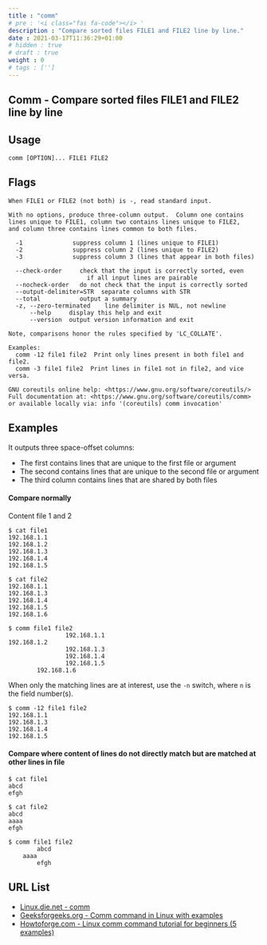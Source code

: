 ```yaml
---
title : "comm"
# pre : '<i class="fas fa-code"></i> '
description : "Compare sorted files FILE1 and FILE2 line by line."
date : 2021-03-17T11:36:29+01:00
# hidden : true
# draft : true
weight : 0
# tags : ['']
---
```


## Comm - Compare sorted files FILE1 and FILE2 line by line

## Usage

```plain
comm [OPTION]... FILE1 FILE2
```

## Flags

```plain
When FILE1 or FILE2 (not both) is -, read standard input.

With no options, produce three-column output.  Column one contains
lines unique to FILE1, column two contains lines unique to FILE2,
and column three contains lines common to both files.

  -1              suppress column 1 (lines unique to FILE1)
  -2              suppress column 2 (lines unique to FILE2)
  -3              suppress column 3 (lines that appear in both files)

  --check-order     check that the input is correctly sorted, even
                      if all input lines are pairable
  --nocheck-order   do not check that the input is correctly sorted
  --output-delimiter=STR  separate columns with STR
  --total           output a summary
  -z, --zero-terminated    line delimiter is NUL, not newline
      --help     display this help and exit
      --version  output version information and exit

Note, comparisons honor the rules specified by 'LC_COLLATE'.

Examples:
  comm -12 file1 file2  Print only lines present in both file1 and file2.
  comm -3 file1 file2  Print lines in file1 not in file2, and vice versa.

GNU coreutils online help: <https://www.gnu.org/software/coreutils/>
Full documentation at: <https://www.gnu.org/software/coreutils/comm>
or available locally via: info '(coreutils) comm invocation'

```

## Examples

It outputs three space-offset columns:

* The first contains lines that are unique to the first file or argument
* The second contains lines that are unique to the second file or argument
* The third column contains lines that are shared by both files

#### Compare normally

Content file 1 and 2

```plain
$ cat file1
192.168.1.1
192.168.1.2
192.168.1.3
192.168.1.4
192.168.1.5

$ cat file2
192.168.1.1
192.168.1.3
192.168.1.4
192.168.1.5
192.168.1.6
```

```plain
$ comm file1 file2                
                192.168.1.1
192.168.1.2
                192.168.1.3
                192.168.1.4
                192.168.1.5
        192.168.1.6
```

When only the matching lines are at interest, use the `-n` switch, where `n` is the field number(s).

```plain
$ comm -12 file1 file2
192.168.1.1
192.168.1.3
192.168.1.4
192.168.1.5
```

#### Compare where content of lines do not directly match but are matched at other lines in file

```plain
$ cat file1      
abcd
efgh

$ cat file2
abcd
aaaa
efgh
```

```plain
$ comm file1 file2
        abcd
    aaaa
        efgh
```

## URL List

* [Linux.die.net - comm](https://linux.die.net/man/1/comm)
* [Geeksforgeeks.org - Comm command in Linux with examples](https://www.geeksforgeeks.org/comm-command-in-linux-with-examples/)
* [Howtoforge.com - Linux comm command tutorial for beginners (5 examples)](https://www.howtoforge.com/linux-comm-command/)
